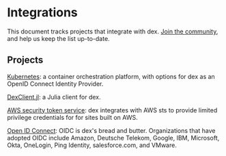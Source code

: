 # Integrations
This document tracks projects that integrate with dex. [Join the community](https://github.com/coreos/dex/), and help us keep the list up-to-date.

## Projects
[Kubernetes](https://kubernetes.io/docs/admin/authentication/#openid-connect-tokens): a container orchestration platform, with options for dex as an OpenID Connect Identity Provider.

[DexClient.jl](https://github.com/tanmaykm/DexClient.jl): a Julia client for dex.

[AWS security token service](https://docs.aws.amazon.com/STS/latest/APIReference/Welcome.html): dex integrates with AWS sts to provide limited privilege credentials for for sites built on AWS.

[Open ID Connect](https://openid.net/connect/): OIDC is dex's bread and butter. Organizations that have adopted OIDC include Amazon, Deutsche Telekom, Google, IBM, Microsoft, Okta, OneLogin, Ping Identity, salesforce.com, and VMware.

